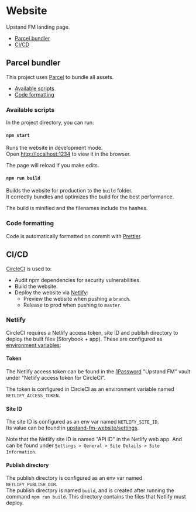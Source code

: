 # Website

Upstand FM landing page.

- [Parcel bundler](#parcel-bundler)
- [CI/CD](#cicd)

## Parcel bundler

This project uses [Parcel](https://parceljs.org/) to bundle all assets.

- [Available scripts](#available-scripts)
- [Code formatting](#code-formatting)

### Available scripts

In the project directory, you can run:

#### `npm start`

Runs the website in development mode.<br>
Open [http://localhost:1234](http://localhost:1234) to view it in the browser.

The page will reload if you make edits.

#### `npm run build`

Builds the website for production to the `build` folder.<br>
It correctly bundles and optimizes the build for the best performance.

The build is minified and the filenames include the hashes.

### Code formatting

Code is automatically formatted on commit with [Prettier](https://prettier.io/).

## CI/CD

[CircleCI](https://circleci.com/gh/organizations/upstandfm) is used to:

- Audit npm dependencies for security vulnerabilities.
- Build the website.
- Deploy the website via [Netlify](https://app.netlify.com):
  - Preview the website when pushing a `branch`.
  - Release to prod when pushing to `master`.

### Netlify

CircleCI requires a Netlify access token, site ID and publish directory to deploy the built files (Storybook + app). These are configured as [environment variables](https://circleci.com/gh/upstandfm/app/edit#env-vars):

#### Token

The Netlify access token can be found in the [1Password](https://1password.com/) "Upstand FM" vault under "Netlify access token for CircleCI".

The token is configured in CircleCI as an environment variable named `NETLIFY_ACCESS_TOKEN`.

#### Site ID

The site ID is configured as an env var named `NETLIFY_SITE_ID`.<br>
Its value can be found in [upstand-fm-website/settings](https://app.netlify.com/sites/upstand-fm-website/settings/general).

Note that the Netlify site ID is named "API ID" in the Netlify web app. And can be found under `Settings > General > Site Details > Site Information`.

#### Publish directory

The publish directory is configured as an env var named `NETLIFY_PUBLISH_DIR`.<br>
The publish directory is named `build`, and is created after running the command `npm run build`. This directory contains the files that Netlify must deploy.

